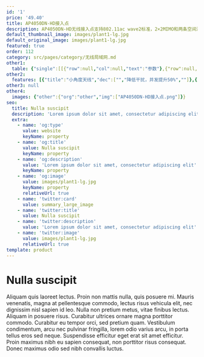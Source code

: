 ```yaml
---
id: '1'
price: '49.40'
title: AP4050DN-HD接入点
description: AP4050DN-HD无线接入点支持802.11ac wave2标准，2×2MIMO和两条空间流，整机速率1.267Gbps，内置智能高密天线，适合部署在室内场馆高密度场景。
default_thumbnail_image: images/plant1-lg.jpg
default_original_image: images/plant1-lg.jpg
featured: true
order: 112
category: src/pages/category/无线局域网.md
other1: 
  table: {"single":[[{"row":null,"col":null,"text":"参数"},{"row":null,"col":null,"text":"AP4050DN-HD"}],[{"row":null,"col":null,"text":"尺寸（长×宽×高）"},{"row":null,"col":null,"text":"334mm × 240mm × 65mm"}],[{"row":null,"col":null,"text":"电源输入"},{"row":null,"col":null,"text":"DC：12V±10%"}],[{"row":null,"col":null,"text":""},{"row":null,"col":null,"text":"PoE供电：满足802.3af/at以太网供电标准"}],[{"row":null,"col":null,"text":"最大功耗"},{"row":null,"col":null,"text":"11.8W（在802.3af PoE或DC供电模式下）\n13.9W（在802.3at PoE供电模式下，且不包含PoE_OUT接口输出功耗）\n\n说明：实际最大功耗遵照不同国家和地区法规而有所不同。\n"}],[{"row":null,"col":null,"text":"工作温度"},{"row":null,"col":null,"text":"-10℃～+50℃"}],[{"row":null,"col":null,"text":"天线类型"},{"row":null,"col":null,"text":"内置双频定向天线（波瓣角30度）"}],[{"row":null,"col":null,"text":"可同时在线的用户数量"},{"row":null,"col":null,"text":"≤512"}],[{"row":null,"col":null,"text":"最大发射功率"},{"row":null,"col":null,"text":"2.4G：22dBm（组合功率）\n5G：22dBm（组合功率）\n\n说明：实际发射功率遵照不同国家和地区法规而有所不同。\n"}],[{"row":null,"col":null,"text":"MIMO:空间流"},{"row":null,"col":null,"text":"2 x 2:2"}],[{"row":null,"col":null,"text":"无线协议"},{"row":null,"col":null,"text":"802.11a/b/g/n/ac/ac wave2"}],[{"row":null,"col":null,"text":"最高速率"},{"row":null,"col":null,"text":"1.267Gbps"}]]}
other2:
  features: [{"title":"小角度天线","dec":["","降低干扰，并发提升50%",""]},{"title":"PoE out","dec":["","节省50%PoE交换机端口",""]},{"title":"易安装","dec":["","天线内置，安装时间节省80%",""]}]
other3: null
other4:
  images: {"other":{"org":"other","img":["AP4050DN-HD接入点.png"]}}
seo:
  title: Nulla suscipit
  description: 'Lorem ipsum dolor sit amet, consectetur adipiscing elit'
  extra:
    - name: 'og:type'
      value: website
      keyName: property
    - name: 'og:title'
      value: Nulla suscipit
      keyName: property
    - name: 'og:description'
      value: 'Lorem ipsum dolor sit amet, consectetur adipiscing elit'
      keyName: property
    - name: 'og:image'
      value: images/plant1-lg.jpg
      keyName: property
      relativeUrl: true
    - name: 'twitter:card'
      value: summary_large_image
    - name: 'twitter:title'
      value: Nulla suscipit
    - name: 'twitter:description'
      value: 'Lorem ipsum dolor sit amet, consectetur adipiscing elit'
    - name: 'twitter:image'
      value: images/plant1-lg.jpg
      relativeUrl: true
template: product
---
```


# Nulla suscipit

Aliquam quis laoreet lectus. Proin non mattis nulla, quis posuere mi. Mauris venenatis, magna at pellentesque commodo, lectus risus vehicula elit, nec dignissim nisl sapien id leo. Nulla non pretium metus, vitae finibus lectus. Aliquam in posuere risus. Curabitur ultrices ornare magna porttitor commodo. Curabitur eu tempor orci, sed pretium quam. Vestibulum condimentum, arcu nec pulvinar fringilla, lorem odio varius arcu, in porta tellus eros sed neque. Suspendisse efficitur eget erat sit amet efficitur. Proin maximus nibh eu sapien consequat, non porttitor risus consequat. Donec maximus odio sed nibh convallis luctus.